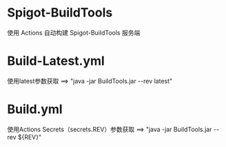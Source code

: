 # Spigot-BuildTools

使用 Actions 自动构建 Spigot-BuildTools 服务端

# Build-Latest.yml
使用latest参数获取 ==>  "java -jar BuildTools.jar --rev latest"

# Build.yml
使用Actions Secrets（secrets.REV）参数获取 ==>  "java -jar BuildTools.jar --rev ${REV}"
